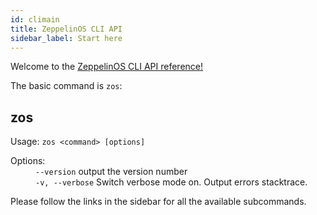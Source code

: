 ```yaml
---
id: climain
title: ZeppelinOS CLI API
sidebar_label: Start here
---
```


Welcome to the [ZeppelinOS CLI API reference!](climain.md)

The basic command is `zos`:

<div class="cli-command"><h2 class="cli-title">zos</h2><p class="cli-usage">Usage: <code>zos &lt;command&gt; [options]</code></p><dl><dt><span>Options:</span></dt><dd><div><code>--version</code> output the version number</div><div><code>-v, --verbose</code> Switch verbose mode on. Output errors stacktrace.</div></dd></dl></div>

Please follow the links in the sidebar for all the available subcommands.

